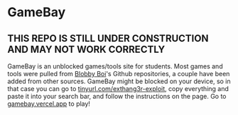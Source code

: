 # GameBay
##  THIS REPO IS STILL UNDER CONSTRUCTION AND MAY NOT WORK CORRECTLY

GameBay is an unblocked games/tools site for students. Most games and tools were pulled from [Blobby Boi](https://github.com/Blobby-Boi)'s Github repositories, a couple have been added from other sources. GameBay might be blocked on your device, so in that case you can go to [tinyurl.com/exthang3r-exploit](https://www.tinyurl.com/exthang3r-exploit), copy everything and paste it into your search bar, and follow the instructions on the page. Go to [gamebay.vercel.app](https://gamebay.vercel.app) to play!
